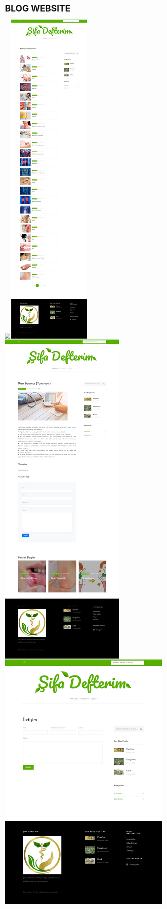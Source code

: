 # BLOG WEBSITE
<img src="https://raw.githubusercontent.com/tuncay98/Sifa_Defteri/master/SifaScreens/home.png" >
<img src="https://raw.githubusercontent.com/tuncay98/Sifa_Defteri/master/SifaScreens/category.png" >
<img src="https://raw.githubusercontent.com/tuncay98/Sifa_Defteri/master/SifaScreens/blog.png" >
<img src="https://raw.githubusercontent.com/tuncay98/Sifa_Defteri/master/SifaScreens/contact.png" >
